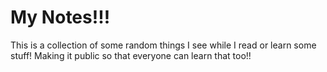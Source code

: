 My Notes!!!
==================================

This is a collection of some random things I see while I read or learn some stuff! Making it public so that everyone can learn that too!!


